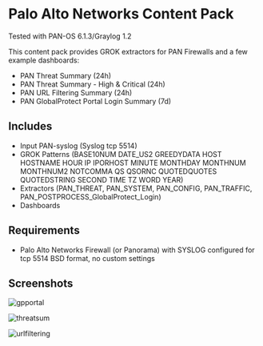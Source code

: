 # Palo Alto Networks Content Pack

Tested with PAN-OS 6.1.3/Graylog 1.2

This content pack provides GROK extractors for PAN Firewalls and a few example dashboards:
* PAN Threat Summary (24h)
* PAN Threat Summary - High & Critical (24h)
* PAN URL Filtering Summary (24h)
* PAN GlobalProtect Portal Login Summary (7d)

## Includes

* Input PAN-syslog (Syslog tcp 5514)
* GROK Patterns (BASE10NUM DATE_US2 GREEDYDATA HOST HOSTNAME HOUR IP IPORHOST MINUTE MONTHDAY MONTHNUM MONTHNUM2 NOTCOMMA QS QSORNC QUOTEDQUOTES QUOTEDSTRING SECOND TIME TZ WORD YEAR)
* Extractors (PAN_THREAT, PAN_SYSTEM, PAN_CONFIG, PAN_TRAFFIC, PAN_POSTPROCESS_GlobalProtect_Login)
* Dashboards 

## Requirements

* Palo Alto Networks Firewall (or Panorama) with SYSLOG configured for tcp 5514 BSD format, no custom settings

## Screenshots

![gpportal](http://www.ohjeah.net/wp-content/uploads/2015/09/PAN_gpportal.png)

![threatsum](http://www.ohjeah.net/wp-content/uploads/2015/09/PAN_threatsum.png)

![urlfiltering](http://www.ohjeah.net/wp-content/uploads/2015/09/PAN_urlfiltering.png)